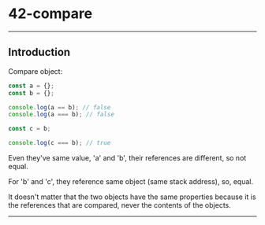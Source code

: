 # 42-compare

***

## Introduction

Compare object:

```js
const a = {};
const b = {};

console.log(a == b); // false
console.log(a === b); // false

const c = b;

console.log(c === b); // true
```

Even they've same value, 'a' and 'b', their references are different, so not equal.

For 'b' and 'c', they reference same object (same stack address), so, equal.

It doesn't matter that the two objects have the same properties because it is the references that are compared, never the contents of the objects.

***
